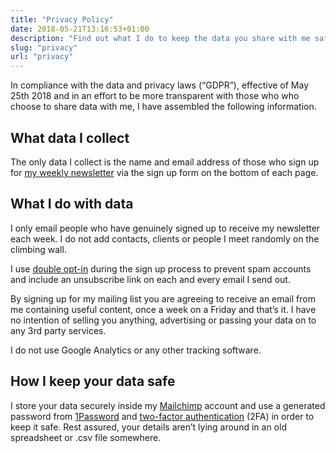 ```yaml
---
title: "Privacy Policy"
date: 2018-05-21T13:16:53+01:00
description: "Find out what I do to keep the data you share with me safe, and how I comply with data and privacy laws"
slug: "privacy"
url: "privacy"
---
```


In compliance with the data and privacy laws (“GDPR”), effective of May 25th 2018 and in an effort to be more transparent with those who who choose to share data with me, I have assembled the following information.


## What data I collect

The only data I collect is the name and email address of those who sign up for [my weekly newsletter](/newsletter/) via the sign up form on the bottom of each page.

## What I do with data

 I only email people who have genuinely signed up to receive my newsletter each week. I do not add contacts, clients or people I meet randomly on the climbing wall.

 I use [double opt-in](https://kb.mailchimp.com/lists/signup-forms/single-opt-in-vs.-double-opt-in) during the sign up process to prevent spam accounts and include an unsubscribe link on each and every email I send out.

By signing up for my mailing list you are agreeing to receive an email from me containing useful content, once a week on a Friday and that’s it. I have no intention of selling you anything, advertising or passing your data on to any 3rd party services.

I do not use Google Analytics or any other tracking software.

## How I keep your data safe

I store your data securely inside my [Mailchimp](https://mailchimp.com/features/landing-pages/) account and use a generated password from [1Password](https://1password.com/) and [two-factor authentication](https://en.wikipedia.org/wiki/Multi-factor_authentication) (2FA) in order to keep it safe. Rest assured, your details aren’t lying around in an old spreadsheet or .csv file somewhere.
